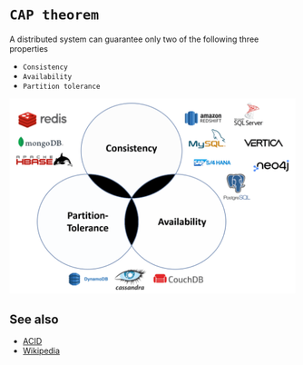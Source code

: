 # `CAP theorem`

A distributed system can guarantee only two of the following three properties

- `Consistency`
- `Availability`
- `Partition tolerance`

![CAP theorem](assets/cap-theorem.png)

## See also

- [ACID](./acid.md)
- [Wikipedia](https://en.wikipedia.org/wiki/CAP_theorem)
